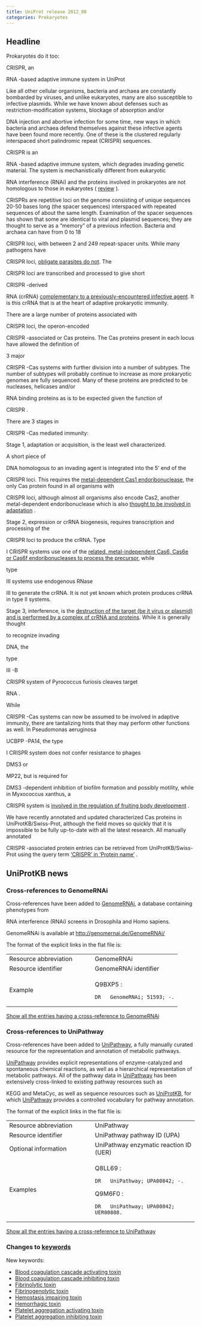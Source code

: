 ```yaml
---
title: UniProt release 2012_08
categories: Prokaryotes
---
```


## Headline

Prokaryotes do it too:

CRISPR, an

RNA -based adaptive immune system in UniProt

Like all other cellular organisms, bacteria and archaea are constantly bombarded by viruses, and unlike eukaryotes, many are also susceptible to infective plasmids. While we have known about defenses such as restriction-modification systems, blockage of absorption and/or

DNA injection and abortive infection for some time, new ways in which bacteria and archaea defend themselves against these infective agents have been found more recently. One of these is the clustered regularly interspaced short palindromic repeat (CRISPR) sequences.

CRISPR is an

RNA -based adaptive immune system, which degrades invading genetic material. The system is mechanistically different from eukaryotic

RNA interference (RNAi) and the proteins involved in prokaryotes are not homologous to those in eukaryotes ( [review](http://www.ncbi.nlm.nih.gov/pubmed/22337052) ).

CRISPRs are repetitive loci on the genome consisting of unique sequences 20-50 bases long (the spacer sequences) interspaced with repeated sequences of about the same length. Examination of the spacer sequences has shown that some are identical to viral and plasmid sequences; they are thought to serve as a “memory” of a previous infection. Bacteria and archaea can have from 0 to 18

CRISPR loci, with between 2 and 249 repeat-spacer units. While many pathogens have

CRISPR loci, [obligate parasites do not](http://www.ncbi.nlm.nih.gov/pubmed/21552286). The

CRISPR loci are transcribed and processed to give short

CRISPR -derived

RNA (crRNA) [complementary to a previously-encountered infective agent](http://www.ncbi.nlm.nih.gov/pubmed/18703739). It is this crRNA that is at the heart of adaptive prokaryotic immunity.

There are a large number of proteins associated with

CRISPR loci, the operon-encoded

CRISPR -associated or Cas proteins. The Cas proteins present in each locus have allowed the definition of

3 major

CRISPR -Cas systems with further division into a number of subtypes. The number of subtypes will probably continue to increase as more prokaryotic genomes are fully sequenced. Many of these proteins are predicted to be nucleases, helicases and/or

RNA binding proteins as is to be expected given the function of

CRISPR .

There are 3 stages in

CRISPR -Cas mediated immunity:

Stage 1, adaptation or acquisition, is the least well characterized.

A short piece of

DNA homologous to an invading agent is integrated into the 5’ end of the

CRISPR loci. This requires the [metal-dependent Cas1 endoribonuclease](http://www.ncbi.nlm.nih.gov/pubmed/21219465,19427858,19523907), the only Cas protein found in all organisms with

CRISPR loci, although almost all organisms also encode Cas2, another metal-dependent endoribonuclease which is also [thought to be involved in adaptation](http://www.ncbi.nlm.nih.gov/pubmed/21255106) .

Stage 2, expression or crRNA biogenesis, requires transcription and processing of the

CRISPR loci to produce the crRNA. Type

I CRISPR systems use one of the [related, metal-independent Cas6, Cas6e or Cas6f endoribonucleases to process the precursor](http://www.ncbi.nlm.nih.gov/pubmed/18703739,20829488,19141480), while

type

III systems use endogenous RNase

III to generate the crRNA. It is not yet known which protein produces crRNA in type II systems.

Stage 3, interference, is the [destruction of the target (be it virus or plasmid) and is performed by a complex of crRNA and proteins](http://www.ncbi.nlm.nih.gov/pubmed/21938068,22621933,22521690,21507944,21536913). While it is generally thought

to recognize invading

DNA, the

type

III -B

CRISPR system of Pyrococcus furiosis cleaves target

RNA .

While

CRISPR -Cas systems can now be assumed to be involved in adaptive immunity, there are tantalizing hints that they may perform other functions as well. In Pseudomonas aeruginosa

UCBPP -PA14, the type

I CRISPR system does not confer resistance to phages

DMS3 or

MP22, but is required for

DMS3 -dependent inhibition of biofilm formation and possibly motility, while in Myxococcus xanthus, a

CRISPR system is [involved in the regulation of fruiting body development](http://www.ncbi.nlm.nih.gov/pubmed/17369305) .

We have recently annotated and updated characterized Cas proteins in UniProtKB/Swiss-Prot, although the field moves so quickly that it is impossible to be fully up-to-date with all the latest research. All manually annotated

CRISPR -associated protein entries can be retrieved from UniProtKB/Swiss-Prot using the query term [‘CRISPR’ in ‘Protein name’](http://www.uniprot.org/uniprot/?query=name:CRISPR) .

## UniProtKB news

### Cross-references to GenomeRNAi

Cross-references have been added to [GenomeRNAi](http://genomernai.de/GenomeRNAi/), a database containing phenotypes from

RNA interference (RNAi) screens in Drosophila and Homo sapiens.

GenomeRNAi is available at <http://genomernai.de/GenomeRNAi/>

The format of the explicit links in the flat file is:

<table><colgroup><col style="width: 50%" /><col style="width: 50%" /></colgroup><tbody><tr class="odd"><td>Resource abbreviation</td><td>GenomeRNAi</td></tr><tr class="even"><td>Resource identifier</td><td>GenomeRNAi identifier</td></tr><tr class="odd"><td>Example</td><td><p>Q9BXP5 :</p><pre><code>DR   GenomeRNAi; 51593; -.</code></pre></td></tr></tbody></table>

[Show all the entries having a cross-reference to GenomeRNAi](http://www.uniprot.org/uniprot/?query=database%3AGenomeRNAi&sort=score)

### Cross-references to UniPathway

Cross-references have been added to [UniPathway](http://www.unipathway.org/), a fully manually curated resource for the representation and annotation of metabolic pathways.

[UniPathway](http://www.unipathway.org/) provides explicit representations of enzyme-catalyzed and spontaneous chemical reactions, as well as a hierarchical representation of metabolic pathways. All of the pathway data in [UniPathway](http://www.unipathway.org/) has been extensively cross-linked to existing pathway resources such as

KEGG and MetaCyc, as well as sequence resources such as [UniProtKB](http://www.uniprot.org/), for which [UniPathway](http://www.unipathway.org/) provides a controlled vocabulary for pathway annotation.

The format of the explicit links in the flat file is:

<table><colgroup><col style="width: 45%" /><col style="width: 54%" /></colgroup><tbody><tr class="odd"><td>Resource abbreviation</td><td>UniPathway</td></tr><tr class="even"><td>Resource identifier</td><td>UniPathway pathway ID (UPA)</td></tr><tr class="odd"><td>Optional information</td><td>UniPathway enzymatic reaction ID (UER)</td></tr><tr class="even"><td>Examples</td><td><p>Q8LL69 :</p><pre><code>DR   UniPathway; UPA00842; -.</code></pre><p>Q9M6F0 :</p><pre><code>DR   UniPathway; UPA00842; UER00808.</code></pre></td></tr></tbody></table>

[Show all the entries having a cross-reference to UniPathway](http://www.uniprot.org/uniprot/?query=database%3AUniPathway&sort=score)

### Changes to [keywords](https://ftp.uniprot.org/pub/databases/uniprot/current_release/knowledgebase/complete/docs/keywlist)

New keywords:

-   [Blood coagulation cascade activating toxin](http://www.uniprot.org/keywords/KW-1204)
-   [Blood coagulation cascade inhibiting toxin](http://www.uniprot.org/keywords/KW-1203)
-   [Fibrinolytic toxin](http://www.uniprot.org/keywords/KW-1205)
-   [Fibrinogenolytic toxin](http://www.uniprot.org/keywords/KW-1206)
-   [Hemostasis impairing toxin](http://www.uniprot.org/keywords/KW-1199)
-   [Hemorrhagic toxin](http://www.uniprot.org/keywords/KW-1200)
-   [Platelet aggregation activating toxin](http://www.uniprot.org/keywords/KW-1202)
-   [Platelet aggregation inhibiting toxin](http://www.uniprot.org/keywords/KW-1201)
